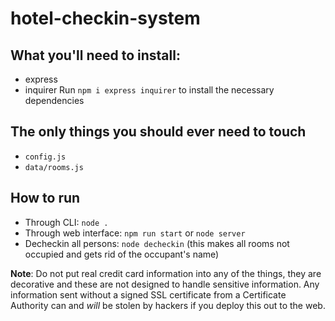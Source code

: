 # hotel-checkin-system

## What you'll need to install:
- express
- inquirer
Run `npm i express inquirer` to install the necessary dependencies

## The only things you should ever need to touch
- `config.js`
- `data/rooms.js`

## How to run
- Through CLI: `node .`
- Through web interface: `npm run start` or `node server`
- Decheckin all persons: `node decheckin` (this makes all rooms not occupied and gets rid of the occupant's name)

**Note**: Do not put real credit card information into any of the things, they are decorative and these are not designed to handle sensitive information. Any information sent without a signed SSL certificate from a Certificate Authority can and *will* be stolen by hackers if you deploy this out to the web.
